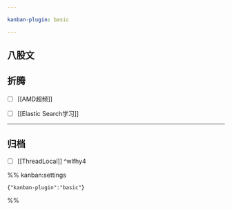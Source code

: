 ```yaml
---

kanban-plugin: basic

---
```


## 八股文



## 折腾

- [ ] [[AMD超频]]
- [ ] [[Elastic Search学习]]


***

## 归档

- [ ] [[ThreadLocal]] ^wlfhy4

%% kanban:settings
```
{"kanban-plugin":"basic"}
```
%%